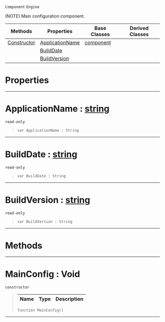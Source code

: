  `Component` `Engine`



(NOTE) Main configuration component.

|Methods|Properties|Base Classes|Derived Classes|
|---|---|---|---|
|[ Constructor](https://github.com/PlasmaEngine/PlasmaDocs/blob/master/code_reference/class_reference/mainconfig.markdown#mainconfig-void)|[ ApplicationName](https://github.com/PlasmaEngine/PlasmaDocs/blob/master/code_reference/class_reference/mainconfig.markdown#applicationname-plasma-eng)|[component](https://github.com/PlasmaEngine/PlasmaDocs/blob/master/code_reference/class_reference/component.markdown)| |
| |[ BuildDate](https://github.com/PlasmaEngine/PlasmaDocs/blob/master/code_reference/class_reference/mainconfig.markdown#builddate-plasma-engine-do)| | |
| |[ BuildVersion](https://github.com/PlasmaEngine/PlasmaDocs/blob/master/code_reference/class_reference/mainconfig.markdown#buildversion-plasma-engine)| | |


 #  Properties


---  
 #  ApplicationName : [string](https://github.com/PlasmaEngine/PlasmaDocs/blob/master/code_reference/lightning_base_types/string.markdown)

 `read-only`

> 
> ``` lang=cpp, name=Lightning
> var ApplicationName : String


---  
 #  BuildDate : [string](https://github.com/PlasmaEngine/PlasmaDocs/blob/master/code_reference/lightning_base_types/string.markdown)

 `read-only`

> 
> ``` lang=cpp, name=Lightning
> var BuildDate : String


---  
 #  BuildVersion : [string](https://github.com/PlasmaEngine/PlasmaDocs/blob/master/code_reference/lightning_base_types/string.markdown)

 `read-only`

> 
> ``` lang=cpp, name=Lightning
> var BuildVersion : String


---  
 #  Methods


---  
 #  MainConfig : Void

 `constructor`

> 
> |Name|Type|Description|
> |---|---|---|
> ``` lang=cpp, name=Lightning
> function MainConfig()
> ``` 


---  
 

 